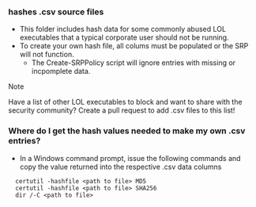 ### hashes .csv source files
- This folder includes hash data for some commonly abused LOL executables that a typical corporate user should not be running.  
- To create your own hash file, all colums must be populated or the SRP will not function.
  - The Create-SRPPolicy script will ignore entries with missing or incpomplete data.
> [!NOTE]
> Have a list of other LOL executables to block and want to share with the security community?  Create a pull request to add .csv files to this list!
### Where do I get the hash values needed to make my own .csv entries?
- In a Windows command prompt, issue the following commands and copy the value returned into the respective .csv data columns
```
  certutil -hashfile <path to file> MD5
  certutil -hashfile <path to file> SHA256
  dir /-C <path to file>
```
